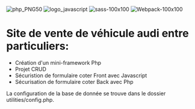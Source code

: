 ![php_PNG50](https://user-images.githubusercontent.com/43074465/98482744-af866980-2203-11eb-95e6-a137a3d38c6a.png)
![logo_javascript](https://user-images.githubusercontent.com/43074465/98482792-fecc9a00-2203-11eb-8461-ceb47c8a20a8.png)
![sass-100x100](https://user-images.githubusercontent.com/43074465/98483226-e0b46900-2206-11eb-9529-73a273dbcdb4.png)
![Webpack-100x100](https://user-images.githubusercontent.com/43074465/98483244-f164df00-2206-11eb-899e-f7e096dc9c85.png)

# Site de vente de véhicule audi entre particuliers:

- Création d'un mini-framework Php
- Projet CRUD
- Sécuristion de formulaire coter Front avec Javascript
- Sécurisation de formulaire coter Back avec Php

La configuration de la base de donnée se trouve dans le dossier utilities/config.php.
